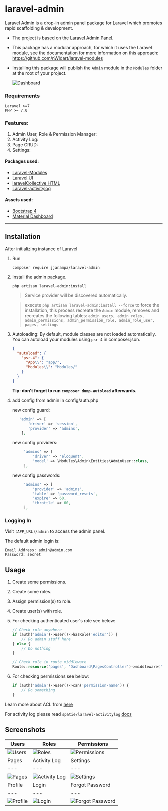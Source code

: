 
# laravel-admin
Laravel Admin is a drop-in admin panel package for Laravel which promotes rapid scaffolding & development.
* The project is based on the [Laravel Admin Panel](https://github.com/appzcoder/laravel-admin).
* This package has a modular approach, for which it uses the Laravel module, see the documentation for more information on this approach: https://github.com/nWidart/laravel-modules
* Installing this package will publish the `Admin` module in the `Modules` folder at the root of your project.
  

  ![Dashboard](https://user-images.githubusercontent.com/1957176/103500880-7e4ca300-4e1a-11eb-9ac6-77e052d71033.png)
### Requirements
    Laravel >=7
    PHP >= 7.0

### Features:
1. Admin User, Role & Permission Manager:
2. Activity Log:
3. Page CRUD:
4. Settings:

#### Packages used:
- [Laravel-Modules](https://github.com/nWidart/laravel-modules)
- [Laravel UI](https://github.com/laravel/ui)
- [laravelCollective HTML](https://github.com/LaravelCollective/html)
- [Laravel-activitylog](https://github.com/spatie/laravel-activitylog)

#### Assets used:
- [Bootstrap 4](https://getbootstrap.com)
- [Material Dashboard](https://github.com/creativetimofficial/material-dashboard)
--------
## Installation
After initializing instance of Laravel
1. Run
    ```
    composer require jjanampa/laravel-admin
    ```

2. Install the admin package.
    ```
    php artisan laravel-admin:install
    ```
   > Service provider will be discovered automatically.
   
   > execute `php artisan laravel-admin:install --force` to force the installation, this process recreate the `Admin` module, removes and recreates the following tables:
   `admin_users, admin_roles, admin_permissions, admin_permission_role, admin_role_user, pages, settings`
3. Autoloading: By default, module classes are not loaded automatically. You can autoload your modules using `psr-4` in
   composer.json.
   ``` json
   {
     "autoload": {
       "psr-4": {
         "App\\": "app/",
         "Modules\\": "Modules/"
       }
     }
   }
   ```
   
   **Tip: don't forget to run `composer dump-autoload` afterwards.**

4. add config from admin in config/auth.php
   
    new config guard:
   ```php
      'admin' => [
          'driver' => 'session',
          'provider' => 'admins',
       ],
   ```

    new config providers:
   ```php
        'admins' => [
            'driver' => 'eloquent',
            'model' => \Modules\Admin\Entities\AdminUser::class,
        ],
   ```
    new config passwords:
   ```php
        'admins' => [
            'provider' => 'admins',
            'table' => 'password_resets',
            'expire' => 60,
            'throttle' => 60,
        ],
   ```
### Logging In

Visit `(APP_URL)/admin` to access the admin panel.

The default admin login is:

    Email Address: admin@admin.com
    Password: secret

## Usage

1. Create some permissions.

2. Create some roles.

3. Assign permission(s) to role.

4. Create user(s) with role.

5. For checking authenticated user's role see below:

    ```php
    // Check role anywhere
    if (auth('admin')->user()->hasRole('editor')) {
        // Do admin stuff here
    } else {
        // Do nothing
    }

    // Check role in route middleware
   Route::resource('pages', 'Dashboard\PagesController')->middleware('role:editor');
    ```

6. For checking permissions see below:

    ```php
    if (auth('admin')->user()->can('permission-name')) {
        // Do something
    }
    ```

Learn more about ACL from [here](https://laravel.com/docs/master/authorization)

For activity log please read `spatie/laravel-activitylog` [docs](https://docs.spatie.be/laravel-activitylog/v2/introduction)
## Screenshots
| Users | Roles | Permissions |
| --- | --- | ---  |
| ![Users](https://user-images.githubusercontent.com/1957176/103501360-f36ca800-4e1b-11eb-91b3-ea9995aa9759.png)  | ![Roles](https://user-images.githubusercontent.com/1957176/103501366-f4053e80-4e1b-11eb-9e7b-e9ccdea6ebf1.png)  | ![Permissions](https://user-images.githubusercontent.com/1957176/103501367-f49dd500-4e1b-11eb-8025-302af1fb1709.png)
| Pages | Activity Log | Settings |
| --- | --- | ---  |
| ![Pages](https://user-images.githubusercontent.com/1957176/103501368-f49dd500-4e1b-11eb-93fd-d0189b1c56e3.png)  | ![Activity Log](https://user-images.githubusercontent.com/1957176/103501370-f5366b80-4e1b-11eb-9326-9f6d66e23531.png) | ![Settings](https://user-images.githubusercontent.com/1957176/103501371-f5366b80-4e1b-11eb-8238-15db7a9ec133.png)
| Profile | Login| Forgot Password |
| --- | --- | ---  |
| ![Profile](https://user-images.githubusercontent.com/1957176/103501372-f5cf0200-4e1b-11eb-8f33-ee9f7975e42e.png)  | ![Login](https://user-images.githubusercontent.com/1957176/103501373-f6679880-4e1b-11eb-89ca-b12f36ed4ea4.png) | ![Forgot Password](https://user-images.githubusercontent.com/1957176/103501374-f7002f00-4e1b-11eb-89e4-2cbd572bfa53.png)
